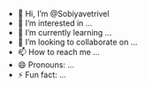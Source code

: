 - 👋 Hi, I’m @Sobiyavetrivel
- 👀 I’m interested in ...
- 🌱 I’m currently learning ...
- 💞️ I’m looking to collaborate on ...
- 📫 How to reach me ...
- 😄 Pronouns: ...
- ⚡ Fun fact: ...

<!---
Sobiyavetrivel/Sobiyavetrivel is a ✨ special ✨ repository because its `README.md` (this file) appears on your GitHub profile.
You can click the Preview link to take a look at your changes.
--->
